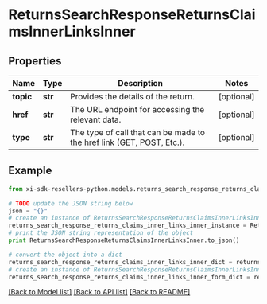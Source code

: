 # ReturnsSearchResponseReturnsClaimsInnerLinksInner


## Properties

Name | Type | Description | Notes
------------ | ------------- | ------------- | -------------
**topic** | **str** | Provides the details of the return. | [optional] 
**href** | **str** | The URL endpoint for accessing the relevant data. | [optional] 
**type** | **str** | The type of call that can be made to the href link (GET, POST, Etc.). | [optional] 

## Example

```python
from xi-sdk-resellers-python.models.returns_search_response_returns_claims_inner_links_inner import ReturnsSearchResponseReturnsClaimsInnerLinksInner

# TODO update the JSON string below
json = "{}"
# create an instance of ReturnsSearchResponseReturnsClaimsInnerLinksInner from a JSON string
returns_search_response_returns_claims_inner_links_inner_instance = ReturnsSearchResponseReturnsClaimsInnerLinksInner.from_json(json)
# print the JSON string representation of the object
print ReturnsSearchResponseReturnsClaimsInnerLinksInner.to_json()

# convert the object into a dict
returns_search_response_returns_claims_inner_links_inner_dict = returns_search_response_returns_claims_inner_links_inner_instance.to_dict()
# create an instance of ReturnsSearchResponseReturnsClaimsInnerLinksInner from a dict
returns_search_response_returns_claims_inner_links_inner_form_dict = returns_search_response_returns_claims_inner_links_inner.from_dict(returns_search_response_returns_claims_inner_links_inner_dict)
```
[[Back to Model list]](../README.md#documentation-for-models) [[Back to API list]](../README.md#documentation-for-api-endpoints) [[Back to README]](../README.md)



